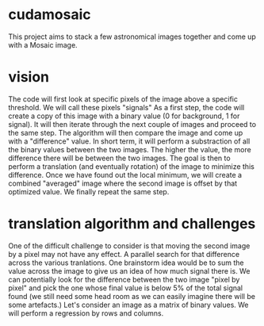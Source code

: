 # cudamosaic
This project aims to stack a few astronomical images together and come up with a Mosaic image.
# vision
The code will first look at specific pixels of the image above a specific threshold. We will call these pixels "signals" 
As a first step, the code will create a copy of this image with a binary value (0 for background, 1 for signal). 
It will then iterate through the next couple of images and proceed to the same step.
The algorithm will then compare the image and come up with a "difference" value. In short term, it will perform a substraction of all the binary values between the two images. The higher the value, the more difference there will be between the two images.
The goal is then to perform a translation (and eventually rotation) of the image to minimize this difference. Once we have found out the local minimum, we will create a combined "averaged" image where the second image is offset by that optimized value. 
We finally repeat the same step.
# translation algorithm and challenges
One of the difficult challenge to consider is that moving the second image by a pixel may not have any effect. 
A parallel search for that difference across the various tranlations.
One brainstorm idea would be to sum the value across the image to give us an idea of how much signal there is. We can potentially look for the difference between the two image "pixel by pixel" and pick the one whose final value is below 5% of the total signal found (we still need some head room as we can easily imagine there will be some artefacts.)
Let's consider an image as a matrix of binary values. We will perform a regression by rows and columns.

